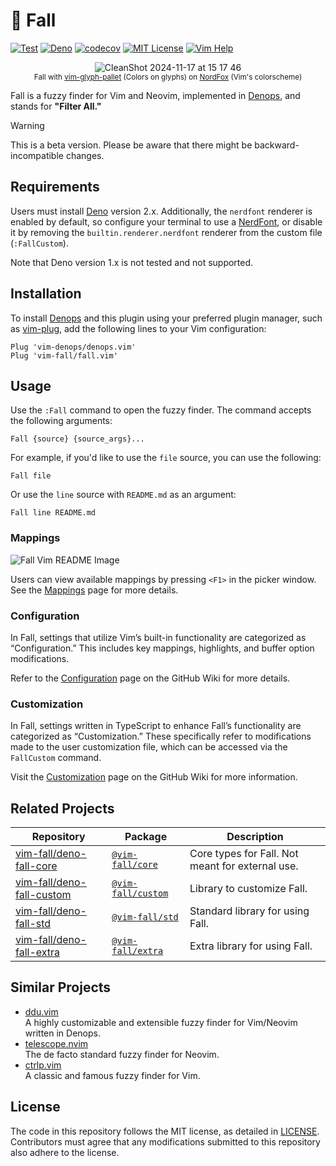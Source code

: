# 🍂 Fall

[![Test](https://github.com/vim-fall/fall.vim/actions/workflows/test.yml/badge.svg)](https://github.com/vim-fall/fall.vim/actions/workflows/test.yml)
[![Deno](https://img.shields.io/badge/Deno%202.x-333?logo=deno&logoColor=fff)](#)
[![codecov](https://codecov.io/gh/vim-fall/fall.vim/graph/badge.svg?token=k2ZTes7Kln)](https://codecov.io/gh/vim-fall/fall.vim)
[![MIT License](https://img.shields.io/badge/license-MIT-blue.svg)](LICENSE)
[![Vim Help](https://img.shields.io/badge/vim-%3Ah%20fall-orange.svg)](doc/fall.txt)

<div align="center">

![CleanShot 2024-11-17 at 15 17 46](https://github.com/user-attachments/assets/f19fe70e-1b6f-4493-90da-45fcfdd5cd57)<br>
<sup>Fall with
[vim-glyph-pallet](https://github.com/lambdalisue/vim-glyph-palette) (Colors on
glyphs) on [NordFox](https://github.com/EdenEast/nightfox.nvim) (Vim's
colorscheme)</sup>

</div>

Fall is a fuzzy finder for Vim and Neovim, implemented in [Denops], and stands
for **"Filter All."**

> [!WARNING]
>
> This is a beta version. Please be aware that there might be
> backward-incompatible changes.

[Denops]: https://github.com/vim-denops/denops.vim

## Requirements

Users must install [Deno] version 2.x. Additionally, the `nerdfont` renderer is
enabled by default, so configure your terminal to use a [NerdFont], or disable
it by removing the `builtin.renderer.nerdfont` renderer from the custom file
(`:FallCustom`).

[Deno]: https://deno.land
[NerdFont]: https://www.nerdfonts.com

Note that Deno version 1.x is not tested and not supported.

## Installation

To install [Denops] and this plugin using your preferred plugin manager, such as
[vim-plug], add the following lines to your Vim configuration:

```vim
Plug 'vim-denops/denops.vim'
Plug 'vim-fall/fall.vim'
```

[vim-plug]: https://github.com/junegunn/vim-plug

## Usage

Use the `:Fall` command to open the fuzzy finder. The command accepts the
following arguments:

```
Fall {source} {source_args}...
```

For example, if you'd like to use the `file` source, you can use the following:

```
Fall file
```

Or use the `line` source with `README.md` as an argument:

```
Fall line README.md
```

### Mappings

![Fall Vim README Image](https://github.com/user-attachments/assets/4eb4db30-ee1e-458c-b619-765cf307a74c)

Users can view available mappings by pressing `<F1>` in the picker window. See
the [Mappings](./wiki/Mappings) page for more details.


### Configuration

In Fall, settings that utilize Vim’s built-in functionality are categorized as
“Configuration.” This includes key mappings, highlights, and buffer option
modifications.

Refer to the [Configuration](./wiki/Configuration) page on the GitHub Wiki for
more details.

### Customization

In Fall, settings written in TypeScript to enhance Fall’s functionality are
categorized as “Customization.” These specifically refer to modifications made
to the user customization file, which can be accessed via the `FallCustom`
command.

Visit the [Customization](./wiki/Customization) page on the GitHub Wiki for more
information.

## Related Projects

| Repository                                                                | Package                                               | Description                                      |
| ------------------------------------------------------------------------- | ----------------------------------------------------- | ------------------------------------------------ |
| [vim-fall/deno-fall-core](https://github.com/vim-fall/deno-fall-core)     | [`@vim-fall/core`](https://jsr.io/@vim-fall/core)     | Core types for Fall. Not meant for external use. |
| [vim-fall/deno-fall-custom](https://github.com/vim-fall/deno-fall-custom) | [`@vim-fall/custom`](https://jsr.io/@vim-fall/custom) | Library to customize Fall.                       |
| [vim-fall/deno-fall-std](https://github.com/vim-fall/deno-fall-std)       | [`@vim-fall/std`](https://jsr.io/@vim-fall/std)       | Standard library for using Fall.                 |
| [vim-fall/deno-fall-extra](https://github.com/vim-fall/deno-fall-extra)   | [`@vim-fall/extra`](https://jsr.io/@vim-fall/extra)   | Extra library for using Fall.                    |

## Similar Projects

- [ddu.vim](https://github.com/Shougo/ddu.vim)<br>A highly customizable and
  extensible fuzzy finder for Vim/Neovim written in Denops.
- [telescope.nvim](https://github.com/nvim-telescope/telescope.nvim)<br>The de
  facto standard fuzzy finder for Neovim.
- [ctrlp.vim](https://github.com/ctrlpvim/ctrlp.vim)<br>A classic and famous
  fuzzy finder for Vim.

## License

The code in this repository follows the MIT license, as detailed in
[LICENSE](./LICENSE). Contributors must agree that any modifications submitted
to this repository also adhere to the license.
